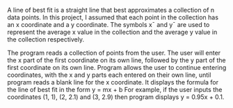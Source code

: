 A line of best fit is a straight line that best approximates a collection of n data points.
In this project, I assumed that each point in the collection has an x coordinate
and a y coordinate. The symbols x¯ and y¯ are used to represent the average x value in
the collection and the average y value in the collection respectively.

The program reads a collection of points from the user. The user will enter
the x part of the first coordinate on its own line, followed by the y part of the first
coordinate on its own line. Program allows the user to continue entering coordinates, with the
x and y parts each entered on their own line, until program reads a blank line for
the x coordinate. It displays the formula for the line of best fit in the form y = mx + b
For example, if the user inputs the coordinates (1, 1), (2, 2.1) and (3, 2.9) then
program displays y = 0.95x + 0.1.
